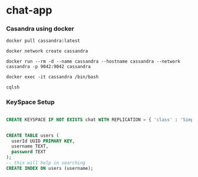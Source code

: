 # chat-app

### Casandra using docker

```shell
docker pull cassandra:latest

docker network create cassandra

docker run --rm -d --name cassandra --hostname cassandra --network cassandra -p 9042:9042 cassandra

docker exec -it cassandra /bin/bash

cqlsh
```

### KeySpace Setup

```sql

CREATE KEYSPACE IF NOT EXISTS chat WITH REPLICATION = { 'class' : 'SimpleStrategy', 'replication_factor' : '1' };


CREATE TABLE users (
  userId UUID PRIMARY KEY,
  username TEXT,
  password TEXT
);
-- this will help in searching
CREATE INDEX ON users (username);

```
